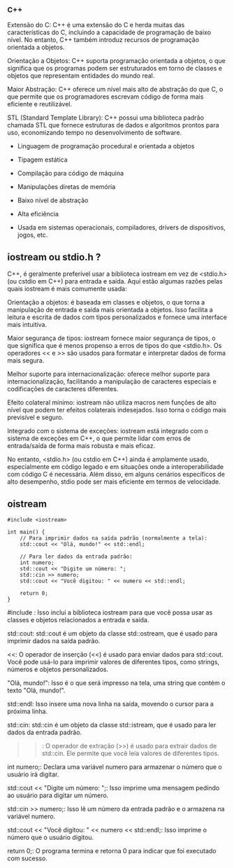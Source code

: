 ### C++

Extensão do C: C++ é uma extensão do C e herda muitas das características do C, incluindo a capacidade de programação de baixo nível. No entanto, C++ também introduz recursos de programação orientada a objetos.

Orientação a Objetos: C++ suporta programação orientada a objetos, o que significa que os programas podem ser estruturados em torno de classes e objetos que representam entidades do mundo real.

Maior Abstração: C++ oferece um nível mais alto de abstração do que C, o que permite que os programadores escrevam código de forma mais eficiente e reutilizável.

STL (Standard Template Library): C++ possui uma biblioteca padrão chamada STL que fornece estruturas de dados e algoritmos prontos para uso, economizando tempo no desenvolvimento de software.

* Linguagem de programação procedural e orientada a objetos

* Tipagem estática

* Compilação para código de máquina

* Manipulações diretas de memória

* Baixo nível de abstração

* Alta eficiência

* Usada em sistemas operacionais, compiladores, drivers de dispositivos, jogos, etc.

## iostream ou stdio.h ?

C++, é geralmente preferível usar a biblioteca iostream em vez de <stdio.h> (ou cstdio em C++) para entrada e saída. Aqui estão algumas razões pelas quais iostream é mais comumente usada:

Orientação a objetos: <iostream> é baseada em classes e objetos, o que torna a manipulação de entrada e saída mais orientada a objetos. Isso facilita a leitura e escrita de dados com tipos personalizados e fornece uma interface mais intuitiva.

Maior segurança de tipos: iostream fornece maior segurança de tipos, o que significa que é menos propenso a erros de tipos do que <stdio.h>. Os operadores << e >> são usados para formatar e interpretar dados de forma mais segura.

Melhor suporte para internacionalização: <iostream> oferece melhor suporte para internacionalização, facilitando a manipulação de caracteres especiais e codificações de caracteres diferentes.

Efeito colateral mínimo: iostream não utiliza macros nem funções de alto nível que podem ter efeitos colaterais indesejados. Isso torna o código mais previsível e seguro.

Integrado com o sistema de exceções: iostream está integrado com o sistema de exceções em C++, o que permite lidar com erros de entrada/saída de forma mais robusta e mais eficaz.

No entanto, <stdio.h> (ou cstdio em C++) ainda é amplamente usado, especialmente em código legado e em situações onde a interoperabilidade com código C é necessária. Além disso, em alguns cenários específicos de alto desempenho, stdio pode ser mais eficiente em termos de velocidade.

## oistream

    #include <iostream>

    int main() {
        // Para imprimir dados na saída padrão (normalmente a tela):
        std::cout << "Olá, mundo!" << std::endl;

        // Para ler dados da entrada padrão:
        int numero;
        std::cout << "Digite um número: ";
        std::cin >> numero;
        std::cout << "Você digitou: " << numero << std::endl;

        return 0;
    }

#include <iostream>: Isso inclui a biblioteca iostream para que você possa usar as classes e objetos relacionados a entrada e saída.

std::cout: std::cout é um objeto da classe std::ostream, que é usado para imprimir dados na saída padrão.

<<: O operador de inserção (<<) é usado para enviar dados para std::cout. Você pode usá-lo para imprimir valores de diferentes tipos, como strings, números e objetos personalizados.

"Olá, mundo!": Isso é o que será impresso na tela, uma string que contém o texto "Olá, mundo!".

std::endl: Isso insere uma nova linha na saída, movendo o cursor para a próxima linha.

std::cin: std::cin é um objeto da classe std::istream, que é usado para ler dados da entrada padrão.

>>: O operador de extração (>>) é usado para extrair dados de std::cin. Ele permite que você leia valores de diferentes tipos.

int numero;: Declara uma variável numero para armazenar o número que o usuário irá digitar.

std::cout << "Digite um número: ";: Isso imprime uma mensagem pedindo ao usuário para digitar um número.

std::cin >> numero;: Isso lê um número da entrada padrão e o armazena na variável numero.

std::cout << "Você digitou: " << numero << std::endl;: Isso imprime o número que o usuário digitou.

return 0;: O programa termina e retorna 0 para indicar que foi executado com sucesso.

